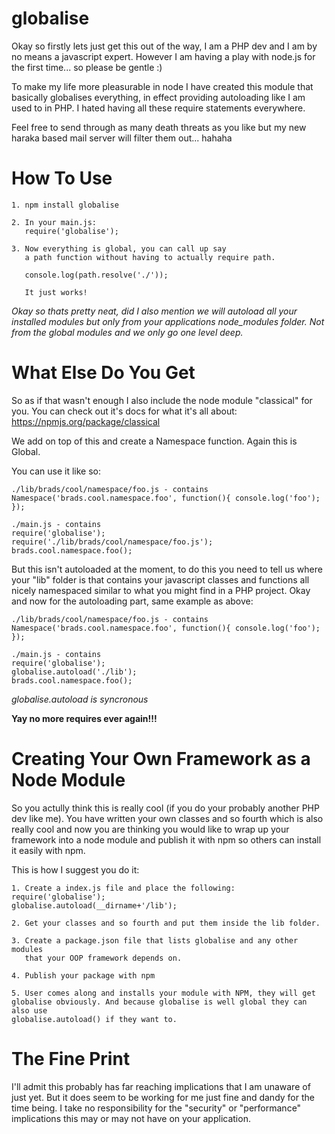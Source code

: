 globalise
=========

Okay so firstly lets just get this out of the way, I am a PHP dev and I am
by no means a javascript expert. However I am having a play with node.js
for the first time... so please be gentle :)

To make my life more pleasurable in node I have created this
module that basically globalises everything, in effect providing
autoloading like I am used to in PHP. I hated having all these
require statements everywhere.

Feel free to send through as many death threats as you like but my new haraka
based mail server will filter them out... hahaha

How To Use
==========

	1. npm install globalise
	
	2. In your main.js:
	   require('globalise');
	
	3. Now everything is global, you can call up say
	   a path function without having to actually require path.

	   console.log(path.resolve('./'));

	   It just works!

*Okay so thats pretty neat, did I also mention we will autoload all your
installed modules but only from your applications node_modules folder.
Not from the global modules and we only go one level deep.*

What Else Do You Get
====================
So as if that wasn't enough I also include the node module "classical" for you.
You can check out it's docs for what it's all about:
https://npmjs.org/package/classical

We add on top of this and create a Namespace function. Again this is Global.

You can use it like so:

	./lib/brads/cool/namespace/foo.js - contains
	Namespace('brads.cool.namespace.foo', function(){ console.log('foo'); });

	./main.js - contains
	require('globalise');
	require('./lib/brads/cool/namespace/foo.js');
	brads.cool.namespace.foo();

But this isn't autoloaded at the moment, to do this you need to tell us where
your "lib" folder is that contains your javascript classes and functions all
nicely namespaced similar to what you might find in a PHP project.
Okay and now for the autoloading part, same example as above:

	
	./lib/brads/cool/namespace/foo.js - contains
	Namespace('brads.cool.namespace.foo', function(){ console.log('foo'); });

	./main.js - contains
	require('globalise');
	globalise.autoload('./lib');
	brads.cool.namespace.foo();

*globalise.autoload is syncronous*

**Yay no more requires ever again!!!**

Creating Your Own Framework as a Node Module
============================================
So you actully think this is really cool (if you do your probably another PHP
dev like me). You have written your own classes and so fourth which is also
really cool and now you are thinking you would like to wrap up your framework
into a node module and publish it with npm so others can install it easily
with npm.

This is how I suggest you do it:

	1. Create a index.js file and place the following:
	require('globalise');
	globalise.autoload(__dirname+'/lib');
	
	2. Get your classes and so fourth and put them inside the lib folder.
	
	3. Create a package.json file that lists globalise and any other modules
	   that your OOP framework depends on.
	
	4. Publish your package with npm
	
	5. User comes along and installs your module with NPM, they will get
	globalise obviously. And because globalise is well global they can also use
	globalise.autoload() if they want to.

The Fine Print
==============
I'll admit this probably has far reaching implications that I am unaware of
just yet. But it does seem to be working for me just fine and dandy for the
time being. I take no responsibility for the "security" or "performance"
implications this may or may not have on your application.